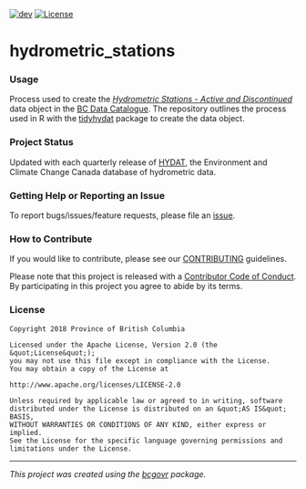 
[![dev](https://assets.bcdevexchange.org/images/badges/delivery.svg)](https://github.com/BCDevExchange/assets/blob/master/README.md)
[![License](https://img.shields.io/badge/License-Apache%202.0-blue.svg)](https://opensource.org/licenses/Apache-2.0)



hydrometric_stations
============================

### Usage

Process used to create the [*Hydrometric Stations - Active and Discontinued*](https://catalogue.data.gov.bc.ca/dataset/hydrometric-stations-active-and-discontinued) data object in the [BC Data Catalogue](https://catalogue.data.gov.bc.ca/dataset). The repository outlines the process used in R with the [tidyhydat](https://CRAN.R-project.org/package=tidyhydat) package to create the data object. 

### Project Status
Updated with each quarterly release of [HYDAT](https://ec.gc.ca/rhc-wsc/default.asp?n=9018B5EC-1), the Environment and Climate Change Canada database of hydrometric data.  

### Getting Help or Reporting an Issue

To report bugs/issues/feature requests, please file an [issue](https://github.com/bcgov/hydrometric_stations/issues/).

### How to Contribute

If you would like to contribute, please see our [CONTRIBUTING](CONTRIBUTING.md) guidelines.

Please note that this project is released with a [Contributor Code of Conduct](CODE_OF_CONDUCT.md). By participating in this project you agree to abide by its terms.

### License

```
Copyright 2018 Province of British Columbia

Licensed under the Apache License, Version 2.0 (the &quot;License&quot;);
you may not use this file except in compliance with the License.
You may obtain a copy of the License at

http://www.apache.org/licenses/LICENSE-2.0

Unless required by applicable law or agreed to in writing, software distributed under the License is distributed on an &quot;AS IS&quot; BASIS,
WITHOUT WARRANTIES OR CONDITIONS OF ANY KIND, either express or implied.
See the License for the specific language governing permissions and limitations under the License.
```
---
*This project was created using the [bcgovr](https://github.com/bcgov/bcgovr) package.* 
